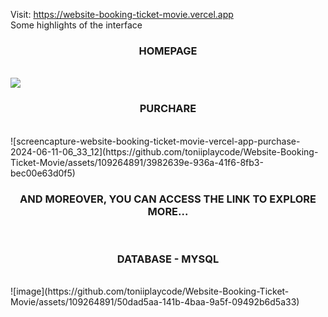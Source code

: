 Visit: https://website-booking-ticket-movie.vercel.app
<br />
Some highlights of the interface
<br />
<h3 align="center">
  HOMEPAGE
</h3>
<br />
<img src="![screencapture-website-booking-ticket-movie-vercel-app-2024-06-11-06_24_04](https://github.com/toniiplaycode/Website-Booking-Ticket-Movie/assets/109264891/5786512e-0e23-4b57-8e5c-1f2a53a0410f)" />
<br />
<h3 align="center">
  PURCHARE
</h3>
<br />
![screencapture-website-booking-ticket-movie-vercel-app-purchase-2024-06-11-06_33_12](https://github.com/toniiplaycode/Website-Booking-Ticket-Movie/assets/109264891/3982639e-936a-41f6-8fb3-bec00e63d0f5)
<br />
<h3 align="center">
  AND MOREOVER, YOU CAN ACCESS THE LINK TO EXPLORE MORE...
</h3>
<br />
<h3 align="center">
DATABASE - MYSQL
</h3>
<br />
![image](https://github.com/toniiplaycode/Website-Booking-Ticket-Movie/assets/109264891/50dad5aa-141b-4baa-9a5f-09492b6d5a33)
<br />
